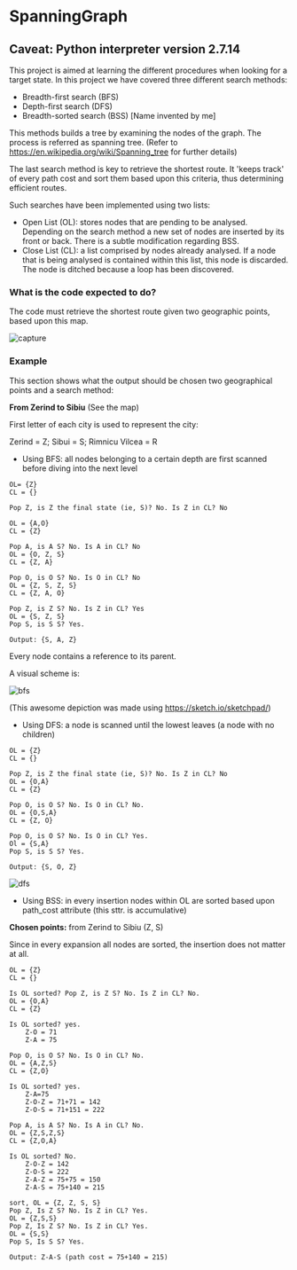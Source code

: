 # SpanningGraph

## Caveat: Python interpreter version 2.7.14

This project is aimed at learning the different procedures when looking for a target state. In this project we have
covered three different search methods:

- Breadth-first search (BFS)
- Depth-first search (DFS)
- Breadth-sorted search (BSS) [Name invented by me]

This methods builds a tree by examining the nodes of the graph. The process is referred as spanning tree.
(Refer to https://en.wikipedia.org/wiki/Spanning_tree for further details)

The last search method is key to retrieve the shortest route. It 'keeps track' of every path cost
and sort them based upon this criteria, thus determining efficient routes.

Such searches have been implemented using two lists:

- Open List (OL): stores nodes that are pending to be analysed. Depending on the search
    method a new set of nodes are inserted by its front or back. There is a subtle modification regarding BSS.
- Close List (CL): a list comprised by nodes already analysed. If a node that is being analysed is contained
     within this list, this node is discarded. The node is ditched because a loop has been discovered.

### What is the code expected to do?

The code must retrieve the shortest route given two geographic points, based upon this map.

![capture](https://user-images.githubusercontent.com/19231158/36631218-88b3f5ba-1974-11e8-9bad-118bd9f523aa.PNG)

### Example

This section shows what the output should be chosen two geographical points and a search method:

**From Zerind to Sibiu** (See the map)

First letter of each city is used to represent the city:

Zerind = Z; 
Sibui = S; 
Rimnicu Vilcea = R


- Using BFS: all nodes belonging to a certain depth are first scanned before diving into the next level

```
OL= {Z}
CL = {}

Pop Z, is Z the final state (ie, S)? No. Is Z in CL? No

OL = {A,O}
CL = {Z}

Pop A, is A S? No. Is A in CL? No
OL = {O, Z, S}
CL = {Z, A}

Pop O, is O S? No. Is O in CL? No
OL = {Z, S, Z, S}
CL = {Z, A, O} 

Pop Z, is Z S? No. Is Z in CL? Yes
OL = {S, Z, S}
Pop S, is S S? Yes. 

Output: {S, A, Z}
```

Every node contains a reference to its parent.

A visual scheme is:

![bfs](https://user-images.githubusercontent.com/19231158/36636364-b2cef678-19c5-11e8-8481-b227501dfdc4.PNG)

(This awesome depiction was made using https://sketch.io/sketchpad/)

- Using DFS: a node is scanned until the lowest leaves (a node with no children)

```
OL = {Z}
CL = {}

Pop Z, is Z the final state (ie, S)? No. Is Z in CL? No
OL = {O,A}
CL = {Z}

Pop O, is O S? No. Is O in CL? No.
OL = {O,S,A}
CL = {Z, O}

Pop O, is O S? No. Is O in CL? Yes.
Ol = {S,A}
Pop S, is S S? Yes.

Output: {S, O, Z}
```

![dfs](https://user-images.githubusercontent.com/19231158/36641248-c920ed16-1a2c-11e8-8f06-833ce29d0a09.PNG)

- Using BSS: in every insertion nodes within OL are sorted based upon path_cost attribute (this sttr. is accumulative)

**Chosen points:** from Zerind to Sibiu (Z, S)

Since in every expansion all nodes are sorted, the insertion does not matter at all.
```
OL = {Z}
CL = {}
    
Is OL sorted? Pop Z, is Z S? No. Is Z in CL? No.
OL = {O,A}
CL = {Z}

Is OL sorted? yes.
    Z-O = 71
    Z-A = 75

Pop O, is O S? No. Is O in CL? No.
OL = {A,Z,S}
CL = {Z,O}

Is OL sorted? yes.
    Z-A=75
    Z-O-Z = 71+71 = 142
    Z-O-S = 71+151 = 222

Pop A, is A S? No. Is A in CL? No.
OL = {Z,S,Z,S}
CL = {Z,O,A}

Is OL sorted? No.
    Z-O-Z = 142
    Z-O-S = 222
    Z-A-Z = 75+75 = 150
    Z-A-S = 75+140 = 215  
    
sort, OL = {Z, Z, S, S}
Pop Z, Is Z S? No. Is Z in CL? Yes.
OL = {Z,S,S}
Pop Z, Is Z S? No. Is Z in CL? Yes.
OL = {S,S}
Pop S, Is S S? Yes.

Output: Z-A-S (path cost = 75+140 = 215) 
```